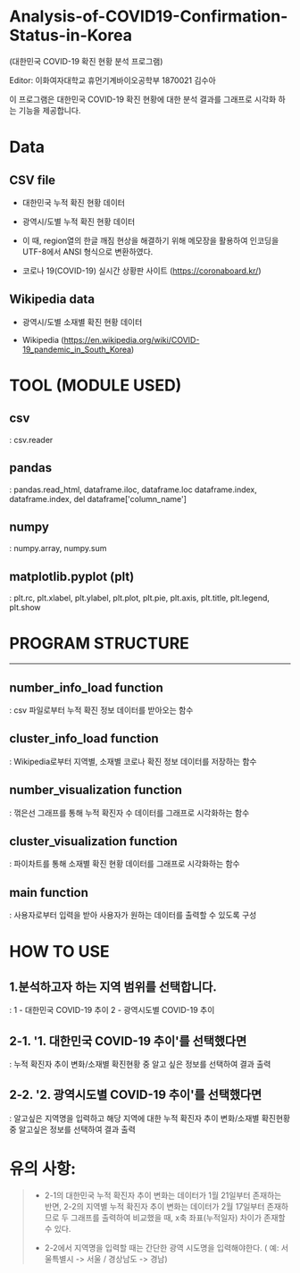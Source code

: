 # Analysis-of-COVID19-Confirmation-Status-in-Korea 
(대한민국 COVID-19 확진 현황 분석 프로그램)


Editor: 이화여자대학교 휴먼기계바이오공학부 1870021 김수아

이 프로그램은 대한민국 COVID-19 확진 현황에 대한 분석 결과를 그래프로 시각화 하는 기능을 제공합니다.  



# Data

## CSV file

- 대한민국 누적 확진 현황 데이터
- 광역시/도별 누적 확진 현황 데이터
- 이 때, region열의 한글 깨짐 현상을 해결하기 위해 메모장을 활용하여 인코딩을 UTF-8에서 ANSI 형식으로 변환하였다.

- 코로나 19(COVID-19) 실시간 상황판 사이트 (https://coronaboard.kr/)

## Wikipedia data

- 광역시/도별 소재별 확진 현황 데이터

- Wikipedia (https://en.wikipedia.org/wiki/COVID-19_pandemic_in_South_Korea)




# TOOL (MODULE USED)

## csv
: csv.reader

## pandas
: pandas.read_html, dataframe.iloc, dataframe.loc dataframe.index, dataframe.index, del dataframe['column_name']

## numpy
: numpy.array, numpy.sum

## matplotlib.pyplot (plt)
: plt.rc, plt.xlabel, plt.ylabel, plt.plot, plt.pie, plt.axis, plt.title, plt.legend, plt.show



# PROGRAM STRUCTURE
-------------------


## number_info_load function
: csv 파일로부터 누적 확진 정보 데이터를 받아오는 함수

## cluster_info_load function
: Wikipedia로부터 지역별, 소재별 코로나 확진 정보 데이터를 저장하는 함수

## number_visualization function
: 꺾은선 그래프를 통해 누적 확진자 수 데이터를 그래프로 시각화하는 함수

## cluster_visualization function
: 파이차트를 통해 소재별 확진 현황 데이터를 그래프로 시각화하는 함수

## main function
: 사용자로부터 입력을 받아 사용자가 원하는 데이터를 출력할 수 있도록 구성


# HOW TO USE

## 1.분석하고자 하는 지역 범위를 선택합니다. 
: 1 - 대한민국 COVID-19 추이
  2 - 광역시도별 COVID-19 추이

## 2-1. '1. 대한민국 COVID-19 추이'를 선택했다면
: 누적 확진자 추이 변화/소재별 확진현황 중 알고 싶은 정보를 선택하여 결과 출력

## 2-2. '2. 광역시도별 COVID-19 추이'를 선택했다면
: 알고싶은 지역명을 입력하고 해당 지역에 대한 누적 확진자 추이 변화/소재별 확진현황 중 알고싶은 정보를 선택하여 결과 출력


# **유의 사항:**

> - 2-1의 대한민국 누적 확진자 추이 변화는 데이터가 1월 21일부터 존재하는 반면, 2-2의 지역별 누적 확진자 추이 변화는 데이터가 2월 17일부터 존재하므로 두 그래프를 출력하여 비교했을 때, x축 좌표(누적일자) 차이가 존재할 수 있다.
> 
> - 2-2에서 지역명을 입력할 때는 간단한 광역 시도명을 입력해야한다.
     ( 예: 서울특별시 -> 서울 / 경상남도 -> 경남)
